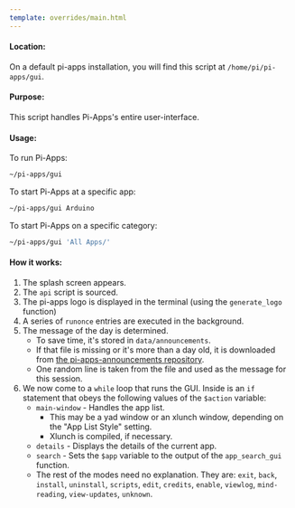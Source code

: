 ```yaml
---
template: overrides/main.html
---
```


#### Location:
On a default pi-apps installation, you will find this script at `/home/pi/pi-apps/gui`. 
#### Purpose:
This script handles Pi-Apps's entire user-interface.
#### Usage:
To run Pi-Apps: 
```bash
~/pi-apps/gui
```
To start Pi-Apps at a specific app:
```bash
~/pi-apps/gui Arduino
```
To start Pi-Apps on a specific category:
```bash
~/pi-apps/gui 'All Apps/'
```
#### How it works:
1. The splash screen appears.
2. The `api` script is sourced.
3. The pi-apps logo is displayed in the terminal (using the `generate_logo` function)
4. A series of `runonce` entries are executed in the background.
5. The message of the day is determined.
    - To save time, it's stored in `data/announcements`.
    - If that file is missing or it's more than a day old, it is downloaded from [the pi-apps-announcements repository](https://github.com/Botspot/pi-apps-announcements).
    - One random line is taken from the file and used as the message for this session.
6. We now come to a `while` loop that runs the GUI. Inside is an `if` statement that obeys the following values of the `$action` variable:
    - `main-window` - Handles the app list.
      - This may be a yad window or an xlunch window, depending on the "App List Style" setting.
      - Xlunch is compiled, if necessary.
    - `details` - Displays the details of the current app.
    - `search` - Sets the `$app` variable to the output of the `app_search_gui` function.
    - The rest of the modes need no explanation. They are: `exit`, `back`, `install`, `uninstall`, `scripts`, `edit`, `credits`, `enable`, `viewlog`, `mind-reading`, `view-updates`, `unknown`.